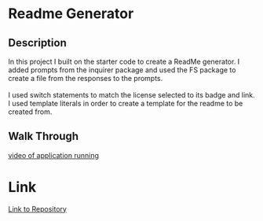 # Readme Generator
## Description
In this project I built on the starter code to create a ReadMe generator. I added prompts from the inquirer package and used the FS package to create a file from the responses to the prompts.
</br>
</br>
I used switch statements to match the license selected to its badge and link. I used template literals in order to create a template for the readme to be created from.

## Walk Through
[video of application running](./Screen%20Recording%202022-04-15%20at%205.13.30%20PM.mov)

# Link
[Link to Repository](https://github.com/Jcouch5/Readme-Generator)
